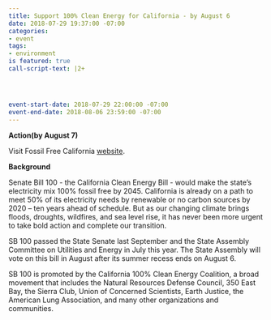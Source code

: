 ```yaml
---
title: Support 100% Clean Energy for California - by August 6
date: 2018-07-29 19:37:00 -07:00
categories:
- event
tags:
- environment
is featured: true
call-script-text: |2+




event-start-date: 2018-07-29 22:00:00 -07:00
event-end-date: 2018-08-06 23:59:00 -07:00
---
```


**Action(by August 7)**

Visit Fossil Free California [website](https://actionnetwork.org/petitions/support-sb-100-move-california-to-100-clean-electricity?nowrapper=true&referrer=&source=direct_link).

**Background**

Senate Bill 100 - the California Clean Energy Bill - would make the state’s electricity mix 100% fossil free by 2045. California is already on a path to meet 50% of its electricity needs by renewable or no carbon sources by 2020 – ten years ahead of schedule.  But as our changing climate brings floods, droughts, wildfires, and sea level rise, it has never been more urgent to take bold action and complete our transition. 

SB 100 passed the State Senate last September and the State Assembly Committee on Utilities and Energy in July this year. The State Assembly will vote on this bill in August after its summer recess ends on August 6. 

SB 100 is promoted by the California 100% Clean Energy Coalition, a broad movement that includes the Natural Resources Defense Council, 350 East Bay, the Sierra Club, Union of Concerned Scientists, Earth Justice, the American Lung Association, and many other organizations and communities. 